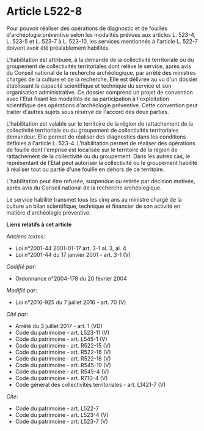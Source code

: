 # Article L522-8

Pour pouvoir réaliser des opérations de diagnostic et de fouilles d'archéologie préventive selon les modalités prévues aux
articles L. 523-4, L. 523-5 et L. 523-7 à L. 523-10, les services mentionnés à l'article L. 522-7 doivent avoir été
préalablement habilités.

L'habilitation est attribuée, à la demande de la collectivité territoriale ou du groupement de collectivités territoriales
dont relève le service, après avis du Conseil national de la recherche archéologique, par arrêté des ministres chargés de la
culture et de la recherche. Elle est délivrée au vu d'un dossier établissant la capacité scientifique et technique du service
et son organisation administrative. Ce dossier comprend un projet de convention avec l'Etat fixant les modalités de sa
participation à l'exploitation scientifique des opérations d'archéologie préventive. Cette convention peut traiter d'autres
sujets sous réserve de l'accord des deux parties.

L'habilitation est valable sur le territoire de la région de rattachement de la collectivité territoriale ou du groupement de
collectivités territoriales demandeur. Elle permet de réaliser des diagnostics dans les conditions définies à l'article L.
523-4. L'habilitation permet de réaliser des opérations de fouille dont l'emprise est localisée sur le territoire de la
région de rattachement de la collectivité ou du groupement. Dans les autres cas, le représentant de l'Etat peut autoriser la
collectivité ou le groupement habilité à réaliser tout ou partie d'une fouille en dehors de ce territoire.

L'habilitation peut être refusée, suspendue ou retirée par décision motivée, après avis du Conseil national de la recherche
archéologique.

Le service habilité transmet tous les cinq ans au ministre chargé de la culture un bilan scientifique, technique et financier
de son activité en matière d'archéologie préventive.

**Liens relatifs à cet article**

_Anciens textes_:

  - Loi n°2001-44 2001-01-17 art. 3-1 al. 3, al. 4
  - Loi n°2001-44 du 17 janvier 2001 - art. 3-1 (V)

_Codifié par_:

  - Ordonnance n°2004-178 du 20 février 2004

_Modifié par_:

  - Loi n°2016-925 du 7 juillet 2016 - art. 70 (V)

_Cité par_:

  - Arrêté du 3 juillet 2017 - art. 1 (VD)
  - Code du patrimoine - art. L523-11 (V)
  - Code du patrimoine - art. L545-1 (V)
  - Code du patrimoine - art. R522-15 (V)
  - Code du patrimoine - art. R522-16 (V)
  - Code du patrimoine - art. R522-18 (V)
  - Code du patrimoine - art. R545-19 (V)
  - Code du patrimoine - art. R545-4 (V)
  - Code du patrimoine - art. R710-4 (V)
  - Code général des collectivités territoriales - art. L1421-7 (V)

_Cite_:

  - Code du patrimoine - art. L522-7
  - Code du patrimoine - art. L523-4 (V)
  - Code du patrimoine - art. L523-7 (V)
